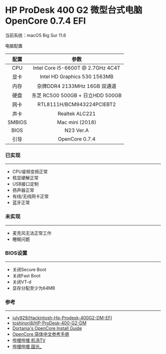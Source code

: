 # HP ProDesk 400 G2 微型台式电脑 OpenCore 0.7.4 EFI

当前系统：macOS Big Sur 11.6

电脑配置

|  配置  |               参数                |
| :----: | :-------------------------------: |
|  CPU   | Intel Core i5-6600T @ 2.7GHz 4C4T |
|  显卡  |   Intel HD Graphics 530 1563MB    |
|  内存  |   杂牌DDR4 2133MHz 16GB 双通道    |
|  硬盘  | 东芝 RC500 500GB + 日立HDD 500GB  |
|  网卡  |     RTL8111H/BCM943224PCIEBT2     |
|  声卡  |          Realtek ALC221           |
| SMBIOS |          Mac mini (2018)          |
|  BIOS  |             N23 Ver.A             |
|  引导  |          OpenCore 0.7.4           |

### 已实现

---

* CPU睿频变频正常
* 核显硬解正常
* USB接口定制
* 扬声器正常
* 有线/无线网卡正常
* 蓝牙正常

### 未实现

---

* 麦克风无法正常工作
* 睡眠问题

### BIOS设置

---

* 关闭Secure Boot
* 关闭Fast Boot
* 关闭VT-d
* 显存分配至少为64MB

### 参考

---

* [july929/Hackintosh-Hp-Prodesk-400G2-DM-EFI](https://github.com/july929/Hackintosh-Hp-Prodesk-400G2-DM-EFI)
* [toshinori8/HP-ProDesk-400-G2-DM](https://github.com/toshinori8/HP-ProDesk-400-G2-DM)
* [Dortania's OpenCore Install Guide](https://dortania.github.io/OpenCore-Install-Guide/)
* [OpenCore 简体中文参考手册](https://oc.skk.moe)
* [哔哩哔哩 机汤TV](https://space.bilibili.com/485711932)
* [哔哩哔哩 国光_](https://space.bilibili.com/112842166)

